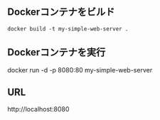 ## Dockerコンテナをビルド 
`docker build -t my-simple-web-server .`

## Dockerコンテナを実行
docker run -d -p 8080:80 my-simple-web-server

## URL
http://localhost:8080
